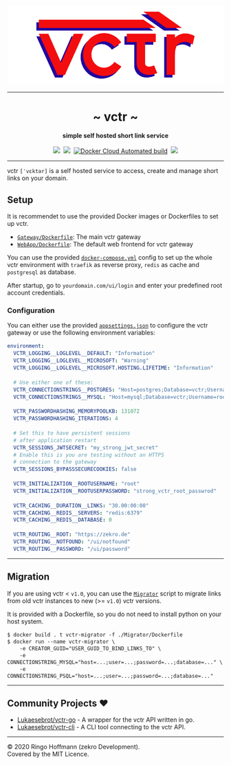 <div align="center">
    <img src=".media/gh-banner-rendered.png">
    <hr>
    <h1>~ vctr ~</h1>
    <strong>
        simple self hosted short link service
    </strong><br><br>
    <a href="https://dc.zekro.de"><img height="28" src="https://img.shields.io/discord/307084334198816769.svg?style=for-the-badge&logo=discord" /></a>&nbsp;
    <a href="https://github.com/zekroTJA/vctr/releases"><img height="28" src="https://img.shields.io/github/tag/zekroTJA/vctr.svg?style=for-the-badge"/></a>&nbsp;
    <a href="https://hub.docker.com/r/zekro/shinpuru"><img alt="Docker Cloud Automated build" src="https://img.shields.io/docker/cloud/automated/zekro/shinpuru.svg?color=cyan&logo=docker&logoColor=cyan&style=for-the-badge"></a>&nbsp;
    <img height="28" src="https://forthebadge.com/images/badges/built-with-grammas-recipe.svg">
</div>

---

vctr `[ˈvɛktər]` is a self hosted service to access, create and manage short links on your domain.

## Setup

It is recommendet to use the provided Docker images or Dockerfiles to set up vctr.

- [`Gateway/Dockerfile`](Gateway/Dockerfile): The main vctr gateway
- [`WebApp/Dockerfile`](WebApp/Dockerfile): The default web frontend for vctr gateway

You can use the provided [`docker-compose.yml`](docker-compose.yml) config to set up the whole vctr environment with `traefik` as reverse proxy, `redis` as cache and `postgresql` as database.

After startup, go to `yourdomain.com/ui/login` and enter your predefined root account credentials.

### Configuration

You can either use the provided [`appsettings.json`](Gateway/appsettings.json) to configure the vctr gateway or use the following environment variables:
```yml
environment:
  VCTR_LOGGING__LOGLEVEL__DEFAULT: "Information"
  VCTR_LOGGING__LOGLEVEL__MICROSOFT: "Warning"
  VCTR_LOGGING__LOGLEVEL__MICROSOFT.HOSTING.LIFETIME: "Information"

  # Use either one of these:
  VCTR_CONNECTIONSTRINGS__POSTGRES: "Host=postgres;Database=vctr;Username=root;Password=strong_postgres_root_passwrod"
  VCTR_CONNECTIONSTRINGS__MYSQL: "Host=mysql;Database=vctr;Username=root;Password=strong_mysql_root_passwrod"

  VCTR_PASSWORDHASHING_MEMORYPOOLKB: 131072
  VCTR_PASSWORDHASHING_ITERATIONS: 4

  # Set this to have persistent sessions
  # after application restart
  VCTR_SESSIONS_JWTSECRET: "my_strong_jwt_secret"
  # Enable this is you are testing without an HTTPS
  # connection to the gateway
  VCTR_SESSIONS_BYPASSSECURECOOKIES: false

  VCTR_INITIALIZATION__ROOTUSERNAME: "root"
  VCTR_INITIALIZATION__ROOTUSERPASSWORD: "strong_vctr_root_passwrod"

  VCTR_CACHING__DURATION__LINKS: "30.00:00:00"
  VCTR_CACHING__REDIS__SERVERS: "redis:6379"
  VCTR_CACHING__REDIS__DATABASE: 0

  VCTR_ROUTING__ROOT: "https://zekro.de"
  VCTR_ROUTING__NOTFOUND: "/ui/notfound"
  VCTR_ROUTING__PASSWORD: "/ui/password"
```

---

## Migration

If you are using vctr < `v1.0`, you can use the [`Migrator`](Migrator) script to migrate links from old vctr instances to new (>= `v1.0`) vctr versions.

It is provided with a Dockerfile, so you do not need to install python on your host system.

```
$ docker build . t vctr-migrator -f ./Migrator/Dockerfile
$ docker run --name vctr-migrator \
    -e CREATOR_GUID="USER_GUID_TO_BIND_LINKS_TO" \
    -e CONNECTIONSTRING_MYSQL="host=...;user=...;password=...;database=..." \
    -e CONNECTIONSTRING_PSQL="host=...;user=...;password=...;database=..."
```

---

## Community Projects ❤

- [Lukaesebrot/vctr-go](https://github.com/Lukaesebrot/vctr-go) - A wrapper for the vctr API written in go.
- [Lukaesebrot/vctr-cli](https://github.com/Lukaesebrot/vctr-cli) - A CLI tool connecting to the vctr API.

---

© 2020 Ringo Hoffmann (zekro Development).  
Covered by the MIT Licence.
